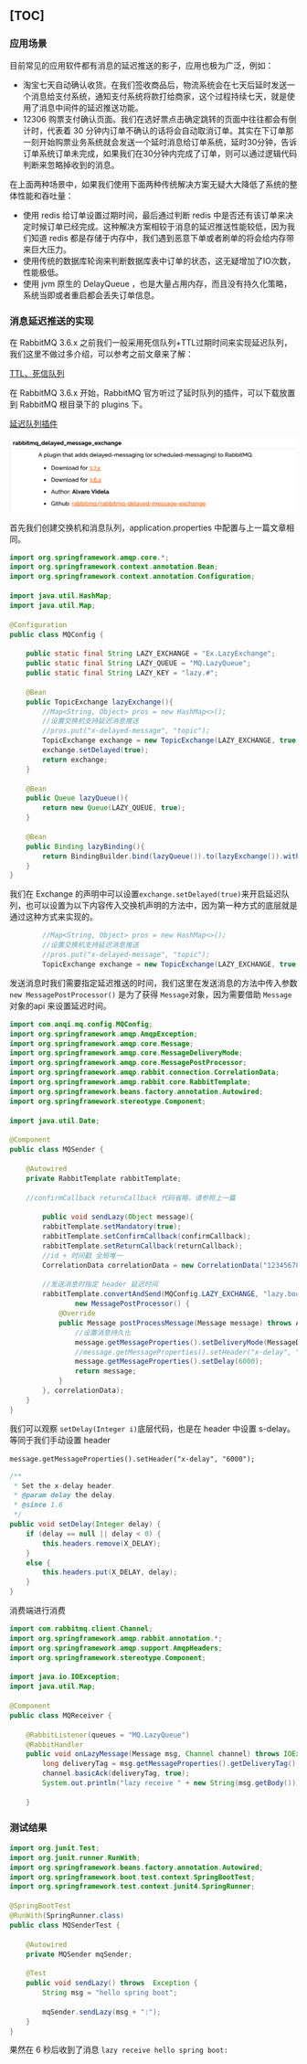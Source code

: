 [TOC]
----

### 应用场景

目前常见的应用软件都有消息的延迟推送的影子，应用也极为广泛，例如：

+ 淘宝七天自动确认收货。在我们签收商品后，物流系统会在七天后延时发送一个消息给支付系统，通知支付系统将款打给商家，这个过程持续七天，就是使用了消息中间件的延迟推送功能。
+ 12306 购票支付确认页面。我们在选好票点击确定跳转的页面中往往都会有倒计时，代表着 30 分钟内订单不确认的话将会自动取消订单。其实在下订单那一刻开始购票业务系统就会发送一个延时消息给订单系统，延时30分钟，告诉订单系统订单未完成，如果我们在30分钟内完成了订单，则可以通过逻辑代码判断来忽略掉收到的消息。

在上面两种场景中，如果我们使用下面两种传统解决方案无疑大大降低了系统的整体性能和吞吐量：

+ 使用 redis 给订单设置过期时间，最后通过判断 redis 中是否还有该订单来决定时候订单已经完成。这种解决方案相较于消息的延迟推送性能较低，因为我们知道 redis 都是存储于内存中，我们遇到恶意下单或者刷单的将会给内存带来巨大压力。
+ 使用传统的数据库轮询来判断数据库表中订单的状态，这无疑增加了IO次数，性能极低。
+ 使用 jvm 原生的 DelayQueue ，也是大量占用内存，而且没有持久化策略，系统当即或者重启都会丢失订单信息。



### 消息延迟推送的实现

在 RabbitMQ 3.6.x 之前我们一般采用死信队列+TTL过期时间来实现延迟队列，我们这里不做过多介绍，可以参考之前文章来了解：

[TTL、死信队列](https://www.cnblogs.com/haixiang/p/10905189.html)

在 RabbitMQ 3.6.x 开始，RabbitMQ 官方听过了延时队列的插件，可以下载放置到 RabbitMQ 根目录下的 plugins 下。

[延迟队列插件](https://www.rabbitmq.com/community-plugins.html)

![image-20190603115117550](img/image-20190603115117550.png)





首先我们创建交换机和消息队列，application.properties 中配置与上一篇文章相同。

```java
import org.springframework.amqp.core.*;
import org.springframework.context.annotation.Bean;
import org.springframework.context.annotation.Configuration;

import java.util.HashMap;
import java.util.Map;

@Configuration
public class MQConfig {

    public static final String LAZY_EXCHANGE = "Ex.LazyExchange";
    public static final String LAZY_QUEUE = "MQ.LazyQueue";
    public static final String LAZY_KEY = "lazy.#";

    @Bean
    public TopicExchange lazyExchange(){
        //Map<String, Object> pros = new HashMap<>();
        //设置交换机支持延迟消息推送
        //pros.put("x-delayed-message", "topic");
        TopicExchange exchange = new TopicExchange(LAZY_EXCHANGE, true, false, pros);
        exchange.setDelayed(true);
        return exchange;
    }

    @Bean
    public Queue lazyQueue(){
        return new Queue(LAZY_QUEUE, true);
    }

    @Bean
    public Binding lazyBinding(){
        return BindingBuilder.bind(lazyQueue()).to(lazyExchange()).with(LAZY_KEY);
    }
}

```



我们在 Exchange 的声明中可以设置`exchange.setDelayed(true)`来开启延迟队列，也可以设置为以下内容传入交换机声明的方法中，因为第一种方式的底层就是通过这种方式来实现的。

```java
        //Map<String, Object> pros = new HashMap<>();
        //设置交换机支持延迟消息推送
        //pros.put("x-delayed-message", "topic");
        TopicExchange exchange = new TopicExchange(LAZY_EXCHANGE, true, false, pros);
```



发送消息时我们需要指定延迟推送的时间，我们这里在发送消息的方法中传入参数 `new MessagePostProcessor()` 是为了获得 `Message`对象，因为需要借助 `Message`对象的api 来设置延迟时间。

```java
import com.anqi.mq.config.MQConfig;
import org.springframework.amqp.AmqpException;
import org.springframework.amqp.core.Message;
import org.springframework.amqp.core.MessageDeliveryMode;
import org.springframework.amqp.core.MessagePostProcessor;
import org.springframework.amqp.rabbit.connection.CorrelationData;
import org.springframework.amqp.rabbit.core.RabbitTemplate;
import org.springframework.beans.factory.annotation.Autowired;
import org.springframework.stereotype.Component;

import java.util.Date;

@Component
public class MQSender {

    @Autowired
    private RabbitTemplate rabbitTemplate;

    //confirmCallback returnCallback 代码省略，请参照上一篇
  
		public void sendLazy(Object message){
        rabbitTemplate.setMandatory(true);
        rabbitTemplate.setConfirmCallback(confirmCallback);
        rabbitTemplate.setReturnCallback(returnCallback);
        //id + 时间戳 全局唯一
        CorrelationData correlationData = new CorrelationData("12345678909"+new Date());

        //发送消息时指定 header 延迟时间
        rabbitTemplate.convertAndSend(MQConfig.LAZY_EXCHANGE, "lazy.boot", message,
                new MessagePostProcessor() {
            @Override
            public Message postProcessMessage(Message message) throws AmqpException {
                //设置消息持久化
                message.getMessageProperties().setDeliveryMode(MessageDeliveryMode.PERSISTENT);
                //message.getMessageProperties().setHeader("x-delay", "6000");
                message.getMessageProperties().setDelay(6000);
                return message;
            }
        }, correlationData);
    }
}
```



我们可以观察 `setDelay(Integer i)`底层代码，也是在 header 中设置 s-delay。等同于我们手动设置 header

`message.getMessageProperties().setHeader("x-delay", "6000");`

```java
/**
 * Set the x-delay header.
 * @param delay the delay.
 * @since 1.6
 */
public void setDelay(Integer delay) {
	if (delay == null || delay < 0) {
		this.headers.remove(X_DELAY);
	}
	else {
		this.headers.put(X_DELAY, delay);
	}
}
```


消费端进行消费

```java
import com.rabbitmq.client.Channel;
import org.springframework.amqp.rabbit.annotation.*;
import org.springframework.amqp.support.AmqpHeaders;
import org.springframework.stereotype.Component;

import java.io.IOException;
import java.util.Map;

@Component
public class MQReceiver {

    @RabbitListener(queues = "MQ.LazyQueue")
    @RabbitHandler
    public void onLazyMessage(Message msg, Channel channel) throws IOException{
        long deliveryTag = msg.getMessageProperties().getDeliveryTag();
        channel.basicAck(deliveryTag, true);
        System.out.println("lazy receive " + new String(msg.getBody()));

    }
```



### 测试结果

```java
import org.junit.Test;
import org.junit.runner.RunWith;
import org.springframework.beans.factory.annotation.Autowired;
import org.springframework.boot.test.context.SpringBootTest;
import org.springframework.test.context.junit4.SpringRunner;

@SpringBootTest
@RunWith(SpringRunner.class)
public class MQSenderTest {

    @Autowired
    private MQSender mqSender;

    @Test
    public void sendLazy() throws  Exception {
        String msg = "hello spring boot";

        mqSender.sendLazy(msg + ":");
    }
}
```

果然在 6 秒后收到了消息 `lazy receive hello spring boot:`


